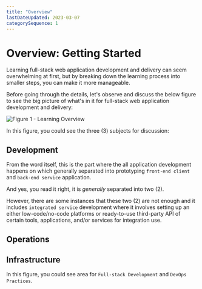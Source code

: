 ```yaml
---
title: "Overview"
lastDateUpdated: 2023-03-07
categorySequence: 1
---
```


# Overview: Getting Started

Learning full-stack web application development and delivery can seem overwhelming at first, but by breaking down the learning process into smaller steps, you can make it more manageable.

Before going through the details, let's observe and discuss the below figure to see the big picture of what's in it for full-stack web application development and delivery:

![Figure 1 - Learning Overview](/assets/svg/learning-overview.drawio.svg)

In this figure, you could see the three (3) subjects for discussion:

## Development

From the word itself, this is the part where the all application development happens on which generally separated into prototyping `front-end client` and `back-end service` application.

And yes, you read it right, it is _generally_ separated into two (2).

However, there are some instances that these two (2) are not enough and it includes `integrated service` development where it involves setting up an either low-code/no-code platforms or ready-to-use third-party API of certain tools, applications, and/or services for integration use.

## Operations


## Infrastructure

In this figure, you could see area for `Full-stack Development` and `DevOps Practices`.